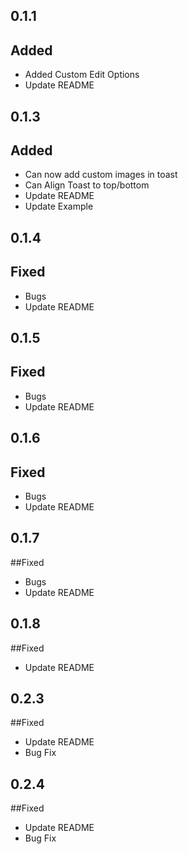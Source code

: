 ## 0.1.1

## Added
- Added Custom Edit Options
- Update README

## 0.1.3

## Added
- Can now add custom images in toast
- Can Align Toast to top/bottom
- Update README
- Update Example

## 0.1.4

## Fixed
- Bugs
- Update README

## 0.1.5

## Fixed
- Bugs
- Update README

## 0.1.6

## Fixed
- Bugs
- Update README

## 0.1.7
##Fixed
- Bugs
- Update README

## 0.1.8
##Fixed
- Update README

## 0.2.3
##Fixed
- Update README
- Bug Fix

## 0.2.4
##Fixed
- Update README
- Bug Fix